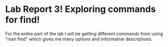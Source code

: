# Lab Report 3! Exploring commands for find!
For the entire part of the lab I will be getting different commands from using "man find" which gives me many options and informative descriptions.
